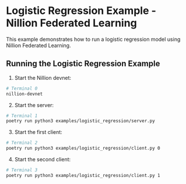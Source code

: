 # Logistic Regression Example - Nillion Federated Learning

This example demonstrates how to run a logistic regression model using Nillion Federated Learning.

## Running the Logistic Regression Example

1. Start the Nillion devnet:
```bash
# Terminal 0
nillion-devnet
```

2. Start the server:
```bash
# Terminal 1
poetry run python3 examples/logistic_regression/server.py
```

3. Start the first client:
```bash
# Terminal 2
poetry run python3 examples/logistic_regression/client.py 0
```

4. Start the second client:
```bash
# Terminal 3
poetry run python3 examples/logistic_regression/client.py 1
```